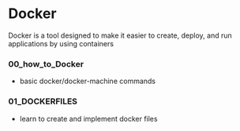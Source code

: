 # Docker

Docker is a tool designed to make it easier to create, deploy, and run applications by using containers

### 00_how_to_Docker

* basic docker/docker-machine commands

### 01_DOCKERFILES

* learn to create and implement docker files
